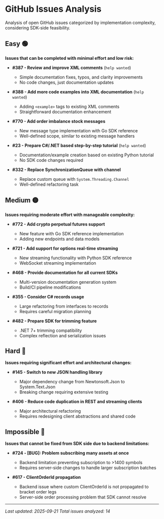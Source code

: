 # GitHub Issues Analysis

Analysis of open GitHub issues categorized by implementation complexity, considering SDK-side feasibility.

## Easy 🟢

**Issues that can be completed with minimal effort and low risk:**

- **#387 - Review and improve XML comments** (`help wanted`)
  - Simple documentation fixes, typos, and clarity improvements
  - No code changes, just documentation updates

- **#388 - Add more code examples into XML documentation** (`help wanted`)
  - Adding `<example>` tags to existing XML comments
  - Straightforward documentation enhancement

- **#770 - Add order imbalance stock messages**
  - New message type implementation with Go SDK reference
  - Well-defined scope, similar to existing message handlers

- **#23 - Prepare C#/.NET based step-by-step tutorial** (`help wanted`)
  - Documentation/example creation based on existing Python tutorial
  - No SDK code changes required

- **#332 - Replace SynchronizationQueue with channel**
  - Replace custom queue with `System.Threading.Channel`
  - Well-defined refactoring task

## Medium 🟡

**Issues requiring moderate effort with manageable complexity:**

- **#772 - Add crypto perpetual futures support**
  - New feature with Go SDK reference implementation
  - Adding new endpoints and data models

- **#721 - Add support for options real-time streaming**
  - New streaming functionality with Python SDK reference
  - WebSocket streaming implementation

- **#468 - Provide documentation for all current SDKs**
  - Multi-version documentation generation system
  - Build/CI pipeline modifications

- **#355 - Consider C# records usage**
  - Large refactoring from interfaces to records
  - Requires careful migration planning

- **#482 - Prepare SDK for trimming feature**
  - .NET 7+ trimming compatibility
  - Complex reflection and serialization issues

## Hard 🔴

**Issues requiring significant effort and architectural changes:**

- **#145 - Switch to new JSON handling library**
  - Major dependency change from Newtonsoft.Json to System.Text.Json
  - Breaking change requiring extensive testing

- **#406 - Reduce code duplication in REST and streaming clients**
  - Major architectural refactoring
  - Requires redesigning client abstractions and shared code

## Impossible 🚫

**Issues that cannot be fixed from SDK side due to backend limitations:**

- **#724 - [BUG]: Problem subscribing many assets at once**
  - Backend limitation preventing subscription to >1400 symbols
  - Requires server-side changes to handle larger subscription batches

- **#617 - ClientOrderId propagation**
  - Backend issue where custom ClientOrderId is not propagated to bracket order legs
  - Server-side order processing problem that SDK cannot resolve

---

*Last updated: 2025-09-21*
*Total issues analyzed: 14*